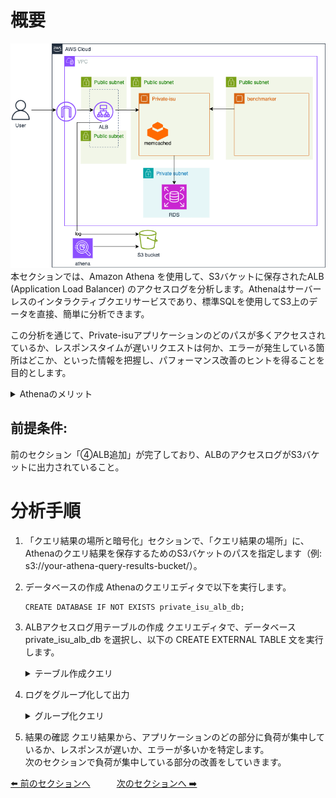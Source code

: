 # 概要
![05](../images/Private-isu05.png) 
本セクションでは、Amazon Athena を使用して、S3バケットに保存されたALB (Application Load Balancer) のアクセスログを分析します。Athenaはサーバーレスのインタラクティブクエリサービスであり、標準SQLを使用してS3上のデータを直接、簡単に分析できます。

この分析を通じて、Private-isuアプリケーションのどのパスが多くアクセスされているか、レスポンスタイムが遅いリクエストは何か、エラーが発生している箇所はどこか、といった情報を把握し、パフォーマンス改善のヒントを得ることを目的とします。

<details>
<summary>Athenaのメリット</summary>
<ul>
<li><strong>サーバーレス:</strong> インフラ管理不要ですぐにクエリを実行できます。</li>
<li><strong>従量課金:</strong> スキャンしたデータ量に基づいて課金されるため、コスト効率が良いです。</li>
<li><strong>標準SQL:</strong> 使い慣れたSQLでS3上のデータを直接分析できます。</li>
<li><strong>スキーマオンリード:</strong> データロード前にスキーマを定義する必要がありません（テーブル定義は必要）。</li>
</ul>
</details>



## 前提条件:
前のセクション「④ALB追加」が完了しており、ALBのアクセスログがS3バケットに出力されていること。  

# 分析手順
1. 「クエリ結果の場所と暗号化」セクションで、「クエリ結果の場所」に、Athenaのクエリ結果を保存するためのS3バケットのパスを指定します（例: s3://your-athena-query-results-bucket/）。
2.  データベースの作成
    Athenaのクエリエディタで以下を実行します。
    ```
    CREATE DATABASE IF NOT EXISTS private_isu_alb_db;
    ```
3. ALBアクセスログ用テーブルの作成
    クエリエディタで、データベース private_isu_alb_db を選択し、以下の CREATE EXTERNAL TABLE 文を実行します。
    <details>
    <summary>テーブル作成クエリ</summary>

    ```
    CREATE EXTERNAL TABLE IF NOT EXISTS alb_access_logs (
            type string,
            time string,
            elb string,
            client_ip string,
            client_port int,
            target_ip string,
            target_port int,
            request_processing_time double,
            target_processing_time double,
            response_processing_time double,
            elb_status_code int,
            target_status_code string,
            received_bytes bigint,
            sent_bytes bigint,
            request_verb string,
            request_url string,
            request_proto string,
            user_agent string,
            ssl_cipher string,
            ssl_protocol string,
            target_group_arn string,
            trace_id string,
            domain_name string,
            chosen_cert_arn string,
            matched_rule_priority string,
            request_creation_time string,
            actions_executed string,
            redirect_url string,
            lambda_error_reason string,
            target_port_list string,
            target_status_code_list string,
            classification string,
            classification_reason string,
            conn_trace_id string
            )
            ROW FORMAT SERDE 'org.apache.hadoop.hive.serde2.RegexSerDe'
            WITH SERDEPROPERTIES (
            'serialization.format' = '1',
            'input.regex' = 
        '([^ ]*) ([^ ]*) ([^ ]*) ([^ ]*):([0-9]*) ([^ ]*)[:-]([0-9]*) ([-.0-9]*) ([-.0-9]*) ([-.0-9]*) (|[-0-9]*) (-|[-0-9]*) ([-0-9]*) ([-0-9]*) \"([^ ]*) (.*) (- |[^ ]*)\" \"([^\"]*)\" ([A-Z0-9-_]+) ([A-Za-z0-9.-]*) ([^ ]*) \"([^\"]*)\" \"([^\"]*)\" \"([^\"]*)\" ([-.0-9]*) ([^ ]*) \"([^\"]*)\" \"([^\"]*)\" \"([^ ]*)\" \"([^\\s]+?)\" \"([^\\s]+)\" \"([^ ]*)\" \"([^ ]*)\" ?([^ ]*)?'
            )
            LOCATION 's3://<ログフォルダの場所>/'

    ```

    </details>

4. ログをグループ化して出力
    <details>
    <summary>グループ化クエリ</summary>

    ```
    WITH logs AS (
    SELECT 
    request_verb AS method,
    regexp_replace(request_url, '^https?://[^/]+', '') AS path,
    target_processing_time,
    request_creation_time
    FROM alb_access_logs
    WHERE request_creation_time >= '2025-03-16T10:20:00.000000Z' //ベンチマーカーの実行時間に設定
    ),
    grouped_logs AS (
      SELECT 
        method,
        CASE
        WHEN path LIKE '/posts?max_created_at=%' THEN '/posts?max_created_at=*'
        WHEN path LIKE '/posts/%' THEN '/posts/*'
        WHEN path LIKE '/@%' THEN '/user/*'
        WHEN path LIKE '/image/%' THEN '/image/*'
        ELSE path
      END AS request_url_base,
      target_processing_time
      FROM logs
      )
      SELECT 
      method,
      request_url_base,
      SUM(target_processing_time) AS total_processing_time
      FROM grouped_logs
      GROUP BY method, request_url_base
      ORDER BY total_processing_time DESC;
    ```

    </details>

5. 結果の確認
   クエリ結果から、アプリケーションのどの部分に負荷が集中しているか、レスポンスが遅いか、エラーが多いかを特定します。  
   次のセクションで負荷が集中している部分の改善をしていきます。

[⬅️ 前のセクションへ](../04-adding-alb/README.md)　　　[次のセクションへ ➡️](../06-cloudfront-caching/README.md)